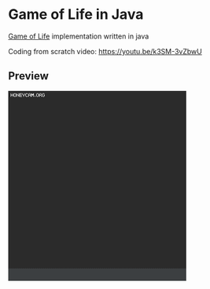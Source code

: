 # Game of Life in Java

[Game of Life](https://en.wikipedia.org/wiki/Conway%27s_Game_of_Life) implementation written in java  

Coding from scratch video: https://youtu.be/k3SM-3vZbwU

## Preview

![preview](.github/preview.gif)
